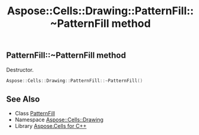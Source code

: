 ﻿---
title: Aspose::Cells::Drawing::PatternFill::~PatternFill method
linktitle: ~PatternFill
second_title: Aspose.Cells for C++ API Reference
description: 'Aspose::Cells::Drawing::PatternFill::~PatternFill method. Destructor in C++.'
type: docs
weight: 200
url: /cpp/aspose.cells.drawing/patternfill/~patternfill/
---
## PatternFill::~PatternFill method


Destructor.

```cpp
Aspose::Cells::Drawing::PatternFill::~PatternFill()
```

## See Also

* Class [PatternFill](../)
* Namespace [Aspose::Cells::Drawing](../../)
* Library [Aspose.Cells for C++](../../../)
